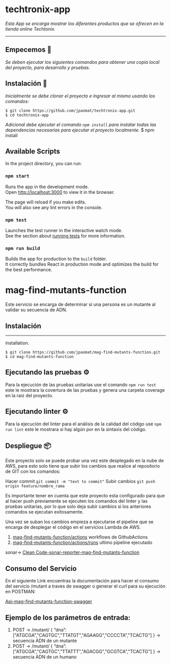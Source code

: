 # techtronix-app

_Esta App se encarga mostrar los diferentes productos que se ofrecen en la tienda online Techtonix._

---
## Empecemos 🚀

_Se deben ejecutar los siguientes comandos para obtener una copia local del proyecto, para desarrollo y pruebas._

## Instalación 🔧

_Inicialmente se debe clonar el proyecto e ingresar al mismo usando los comandos:_

```
$ git clone https://github.com/jpaomat/techtronix-app.git
$ cd techtronix-app
```
_Adicional debe ejecutar el comando `npm install` para instalar todas las dependencias necesarias para ejecutar el proyecto localmente._
$ npm install

## Available Scripts

In the project directory, you can run:

### `npm start`

Runs the app in the development mode.<br />
Open [http://localhost:3000](http://localhost:3000) to view it in the browser.

The page will reload if you make edits.<br />
You will also see any lint errors in the console.

### `npm test`

Launches the test runner in the interactive watch mode.<br />
See the section about [running tests](https://facebook.github.io/create-react-app/docs/running-tests) for more information.

### `npm run build`

Builds the app for production to the `build` folder.<br />
It correctly bundles React in production mode and optimizes the build for the best performance.

# mag-find-mutants-function
Este servicio se encarga de determinar si una persona es un mutante al validar su secuencia de ADN.

## Instalación
***
installation.
```
$ git clone https://github.com/jpaomat/mag-find-mutants-function.git
$ cd mag-find-mutants-function
```
## Ejecutando las pruebas ⚙️

Para la ejecución de las pruebas unitarias use el comando `npm run test` este le mostrara la covertura de las pruebas y genera una carpeta coverage en la raiz del proyecto.

## Ejecutando linter ⚙️

Para la ejecución del linter para el análisis de la calidad del código use `npm run lint` este le mostrara si hay algún por en la sintaxis del código.

## Despliegue 📦

Este proyecto solo se puede probar una vez este desplegado en la nube de AWS, para esto solo tiene que subir los cambios que realice al repositorio de GIT con los comandos:

Hacer commit `git commit -m "text to commit"`
Subir cambios `git push origin feature/nombre_rama`

Es importante tener en cuenta que este proyecto esta configurado para que al hacer push previamente se ejecuten los comandos del linter y las pruebas unitarias, por lo que solo deja subir cambios si los anteriores comandos se ejecutan exitosamente.

Una vez se suban los cambios empieza a ejecutarse el pipeline que se encarga de desplegar el código en el servicios Lambda de AWS.

1. [mag-find-mutants-function/actions](https://github.com/jpaomat/mag-find-mutants-function/actions) workflows de GithubActions 
2. [mag-find-mutants-function/actions/runs](https://github.com/jpaomat/mag-find-mutants-function/actions/runs/1641530241) ultimo pipeline ejecutado

sonar-> [Clean Code-sonar-reporter-mag-find-mutants-function](https://sonarcloud.io/summary/new_code?branch=feature%2FunitTests&id=jpaomat_mag-find-mutants-function)

## Consumo del Servicio
En el siguiente Link encuentras la documentación para hacer el consumo del servicio /mutant a traves de swagger o generar el curl para su ejecución en POSTMAN:

[Api-mag-find-mutants-function-swagger](https://app.swaggerhub.com/apis-docs/jpaomat/mag-mutantns_api/v1)

## Ejemplo de los parámetros de entrada:
1. POST → /mutant/ { “dna”:["ATGCGA","CAGTGC","TTATGT","AGAAGG","CCCCTA","TCACTG"] } -> secuencia ADN de un mutante
2. POST → /mutant/ { “dna”:["ATGCGA","CAGTGC","TTATTT","AGACGG","GCGTCA","TCACTG"] } -> secuencia ADN de un humano
